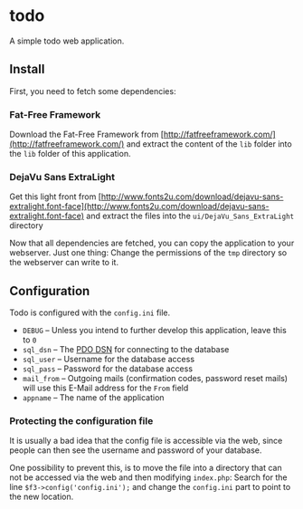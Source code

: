# todo

A simple todo web application.

## Install

First, you need to fetch some dependencies:

### Fat-Free Framework

Download the Fat-Free Framework from [http://fatfreeframework.com/](http://fatfreeframework.com/) and extract the content of the `lib` folder into the `lib` folder of this application.

### DejaVu Sans ExtraLight

Get this light front from [http://www.fonts2u.com/download/dejavu-sans-extralight.font-face](http://www.fonts2u.com/download/dejavu-sans-extralight.font-face) and extract the files into the `ui/DejaVu_Sans_ExtraLight` directory

Now that all dependencies are fetched, you can copy the application to your webserver. Just one thing: Change the permissions of the `tmp` directory so the webserver can write to it.

## Configuration

Todo is configured with the `config.ini` file.

* `DEBUG` – Unless you intend to further develop this application, leave this to `0`
* `sql_dsn` – The [PDO DSN]() for connecting to the database
* `sql_user` – Username for the database access
* `sql_pass` – Password for the database access
* `mail_from` – Outgoing mails (confirmation codes, password reset mails) will use this E-Mail address for the `From` field
* `appname` – The name of the application

### Protecting the configuration file

It is usually a bad idea that the config file is accessible via the web, since people can then see the username and password of your database.

One possibility to prevent this, is to move the file into a directory that can not be accessed via the web and then modifying `index.php`: Search for the line `$f3->config('config.ini');` and change the `config.ini` part to point to the new location.
